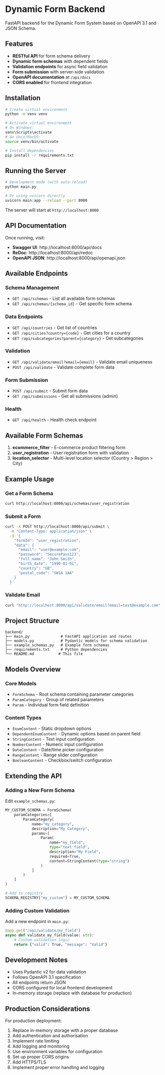 # Dynamic Form Backend

FastAPI backend for the Dynamic Form System based on OpenAPI 3.1 and JSON Schema.

## Features

- **RESTful API** for form schema delivery
- **Dynamic form schemas** with dependent fields
- **Validation endpoints** for async field validation
- **Form submission** with server-side validation
- **OpenAPI documentation** at `/api/docs`
- **CORS enabled** for frontend integration

## Installation

```bash
# Create virtual environment
python -m venv venv

# Activate virtual environment
# On Windows:
venv\Scripts\activate
# On Unix/MacOS:
source venv/bin/activate

# Install dependencies
pip install -r requirements.txt
```

## Running the Server

```bash
# Development mode (with auto-reload)
python main.py

# Or using uvicorn directly
uvicorn main:app --reload --port 8000
```

The server will start at `http://localhost:8000`

## API Documentation

Once running, visit:
- **Swagger UI**: http://localhost:8000/api/docs
- **ReDoc**: http://localhost:8000/api/redoc
- **OpenAPI JSON**: http://localhost:8000/api/openapi.json

## Available Endpoints

### Schema Management
- `GET /api/schemas` - List all available form schemas
- `GET /api/schemas/{schema_id}` - Get specific form schema

### Data Endpoints
- `GET /api/countries` - Get list of countries
- `GET /api/cities?country={code}` - Get cities for a country
- `GET /api/subcategories?parent={category}` - Get subcategories

### Validation
- `GET /api/validate/email?email={email}` - Validate email uniqueness
- `POST /api/validate` - Validate complete form data

### Form Submission
- `POST /api/submit` - Submit form data
- `GET /api/submissions` - Get all submissions (admin)

### Health
- `GET /api/health` - Health check endpoint

## Available Form Schemas

1. **ecommerce_filter** - E-commerce product filtering form
2. **user_registration** - User registration form with validation
3. **location_selector** - Multi-level location selector (Country > Region > City)

## Example Usage

### Get a Form Schema

```bash
curl http://localhost:8000/api/schemas/user_registration
```

### Submit a Form

```bash
curl -X POST http://localhost:8000/api/submit \
  -H "Content-Type: application/json" \
  -d '{
    "formId": "user_registration",
    "data": {
      "email": "user@example.com",
      "password": "SecurePass123",
      "full_name": "John Smith",
      "birth_date": "1990-01-01",
      "country": "GB",
      "postal_code": "SW1A 1AA"
    }
  }'
```

### Validate Email

```bash
curl "http://localhost:8000/api/validate/email?email=test@example.com"
```

## Project Structure

```
backend/
├── main.py              # FastAPI application and routes
├── models.py            # Pydantic models for schema validation
├── example_schemas.py   # Example form schemas
├── requirements.txt     # Python dependencies
└── README.md           # This file
```

## Models Overview

### Core Models
- `FormSchema` - Root schema containing parameter categories
- `ParamCategory` - Group of related parameters
- `Param` - Individual form field definition

### Content Types
- `EnumContent` - Static dropdown options
- `DependentEnumContent` - Dynamic options based on parent field
- `StringContent` - Text input configuration
- `NumberContent` - Numeric input configuration
- `DateContent` - Date/time picker configuration
- `RangeContent` - Range slider configuration
- `BooleanContent` - Checkbox/switch configuration

## Extending the API

### Adding a New Form Schema

Edit `example_schemas.py`:

```python
MY_CUSTOM_SCHEMA = FormSchema(
    paramCategories=[
        ParamCategory(
            name="my_category",
            description="My Category",
            params=[
                Param(
                    name="my_field",
                    type="text_field",
                    description="My Field",
                    required=True,
                    content=StringContent(type="string")
                )
            ]
        )
    ]
)

# Add to registry
SCHEMA_REGISTRY["my_custom"] = MY_CUSTOM_SCHEMA
```

### Adding Custom Validation

Add a new endpoint in `main.py`:

```python
@app.get("/api/validate/my_field")
async def validate_my_field(value: str):
    # Custom validation logic
    return {"valid": True, "message": "Valid"}
```

## Development Notes

- Uses Pydantic v2 for data validation
- Follows OpenAPI 3.1 specification
- All endpoints return JSON
- CORS configured for local frontend development
- In-memory storage (replace with database for production)

## Production Considerations

For production deployment:

1. Replace in-memory storage with a proper database
2. Add authentication and authorisation
3. Implement rate limiting
4. Add logging and monitoring
5. Use environment variables for configuration
6. Set up proper CORS origins
7. Add HTTPS/TLS
8. Implement proper error handling and logging

